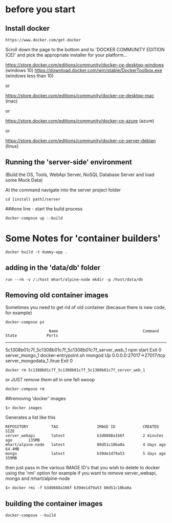 
# before you start

## Install docker
```
https://www.docker.com/get-docker
```

Scroll down the page to the bottom and to 'DOCKER COMMUNITY EDITION (CE)' and pick the appropriate  installer for your platform...


https://store.docker.com/editions/community/docker-ce-desktop-windows (windows 10)
https://download.docker.com/win/stable/DockerToolbox.exe (windows less than 10)

or

https://store.docker.com/editions/community/docker-ce-desktop-mac (mac)

or

https://store.docker.com/editions/community/docker-ce-azure (azure)

or

https://store.docker.com/editions/community/docker-ce-server-debian (linux)


## Running the 'server-side' environment
(Build the OS, Tools, WebApi Server, NoSQL Database Server and load some Mock Data)

At the command navigate into the server project folder
```
cd [install path]/server
```

###one line - start the build process
```
docker-compose up --build
```


# Some Notes for 'container builders'
```
docker build -t dummy-app .
```

## adding in the 'data/db' folder
```
run --rm -v /:/host mhart/alpine-node mkdir -p /host/data/db
```

## Removing old container images
Sometimes you need to get rid of old container (becasue there is new code, for example)
```
docker-compose ps
```

                       Name                                     Command             State             Ports
---------------------------------------------------------------------------------------------------------------------
5c1308b01c7f_5c1308b01c7f_5c1308b01c7f_server_web_1   npm start                     Exit 0
server_mongo_1                                        docker-entrypoint.sh mongod   Up       0.0.0.0:27017->27017/tcp
server_mongodata_1                                    /true                         Exit 0

```
docker rm 5c1308b01c7f_5c1308b01c7f_5c1308b01c7f_server_web_1
```

or *JUST remove them all* in one fell swoop
```
docker-compose rm
```

##removing 'docker' images

```
$> docker images
```

Generates a list like this
```
REPOSITORY          TAG                 IMAGE ID            CREATED             SIZE
server_webapi       latest              b3d0888a166f        2 minutes ago       135MB
mhart/alpine-node   latest              80d51c10ba0a        4 days ago          64.4MB
mongo               latest              b39de1d79a53        5 days ago          359MB
```

then just pass in the various IMAGE ID's that you wish to delete to docker using the 'rmi' option
for example if you want to remove server_webapi, mongo and mhart/alpine-node

```
$> docker rmi -f b3d0888a166f b39de1d79a53 80d51c10ba0a
```

## building the container images
```
docker-compose --build
```
